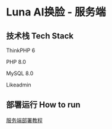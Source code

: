 # Luna AI换脸 - 服务端

## 技术栈 Tech Stack

ThinkPHP 6

PHP 8.0

MySQL 8.0

Likeadmin

## 部署运行 How to run

[服务端部署教程](../doc/deploy-server.md)
